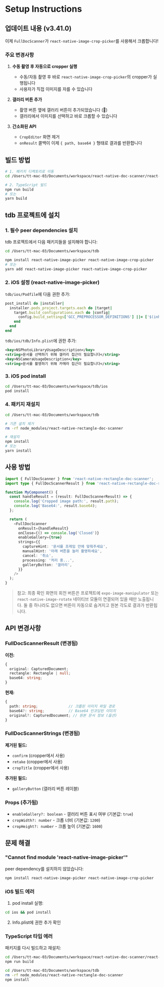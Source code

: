 # Setup Instructions

## 업데이트 내용 (v3.41.0)

이제 `FullDocScanner`가 `react-native-image-crop-picker`를 사용해서 크롭합니다!

### 주요 변경사항

1. **수동 촬영 후 자동으로 cropper 실행**
   - 수동/자동 촬영 후 바로 `react-native-image-crop-picker`의 cropper가 실행됩니다
   - 사용자가 직접 이미지를 자를 수 있습니다

2. **갤러리 버튼 추가**
   - 촬영 버튼 옆에 갤러리 버튼이 추가되었습니다 (📁)
   - 갤러리에서 이미지를 선택하고 바로 크롭할 수 있습니다

3. **간소화된 API**
   - `CropEditor` 화면 제거
   - `onResult` 콜백이 이제 `{ path, base64 }` 형태로 결과를 반환합니다

## 빌드 방법

```bash
# 1. 패키지 디렉토리로 이동
cd /Users/tt-mac-03/Documents/workspace/react-native-doc-scanner/react-native-rectangle-doc-scanner

# 2. TypeScript 빌드
npm run build
# 또는
yarn build
```

## tdb 프로젝트에 설치

### 1. 필수 peer dependencies 설치

tdb 프로젝트에서 다음 패키지들을 설치해야 합니다:

```bash
cd /Users/tt-mac-03/Documents/workspace/tdb

npm install react-native-image-picker react-native-image-crop-picker
# 또는
yarn add react-native-image-picker react-native-image-crop-picker
```

### 2. iOS 설정 (react-native-image-picker)

`tdb/ios/Podfile`에 다음 권한 추가:

```ruby
post_install do |installer|
  installer.pods_project.targets.each do |target|
    target.build_configurations.each do |config|
      config.build_settings['GCC_PREPROCESSOR_DEFINITIONS'] ||= ['$(inherited)']
    end
  end
end
```

`tdb/ios/tdb/Info.plist`에 권한 추가:

```xml
<key>NSPhotoLibraryUsageDescription</key>
<string>문서를 선택하기 위해 갤러리 접근이 필요합니다</string>
<key>NSCameraUsageDescription</key>
<string>문서를 촬영하기 위해 카메라 접근이 필요합니다</string>
```

### 3. iOS pod install

```bash
cd /Users/tt-mac-03/Documents/workspace/tdb/ios
pod install
```

### 4. 패키지 재설치

```bash
cd /Users/tt-mac-03/Documents/workspace/tdb

# 기존 설치 제거
rm -rf node_modules/react-native-rectangle-doc-scanner

# 재설치
npm install
# 또는
yarn install
```

## 사용 방법

```typescript
import { FullDocScanner } from 'react-native-rectangle-doc-scanner';
import type { FullDocScannerResult } from 'react-native-rectangle-doc-scanner';

function MyComponent() {
  const handleResult = (result: FullDocScannerResult) => {
    console.log('Cropped image path:', result.path);
    console.log('Base64:', result.base64);
  };

  return (
    <FullDocScanner
      onResult={handleResult}
      onClose={() => console.log('Closed')}
      enableGallery={true}
      strings={{
        captureHint: '문서를 프레임 안에 맞춰주세요',
        manualHint: '아래 버튼을 눌러 촬영하세요',
        cancel: '취소',
        processing: '처리 중...',
        galleryButton: '갤러리',
      }}
    />
  );
}
```

> 참고: 최종 확인 화면의 회전 버튼은 프로젝트에 `expo-image-manipulator` 또는 `react-native-image-rotate` 네이티브 모듈이 연결되어 있을 때만 노출됩니다. 둘 중 하나라도 없으면 버튼이 자동으로 숨겨지고 원본 각도로 결과가 반환됩니다.

## API 변경사항

### FullDocScannerResult (변경됨)

**이전:**
```typescript
{
  original: CapturedDocument;
  rectangle: Rectangle | null;
  base64: string;
}
```

**현재:**
```typescript
{
  path: string;              // 크롭된 이미지 파일 경로
  base64?: string;           // Base64 인코딩된 이미지
  original?: CapturedDocument; // 원본 문서 정보 (옵션)
}
```

### FullDocScannerStrings (변경됨)

**제거된 필드:**
- `confirm` (cropper에서 사용)
- `retake` (cropper에서 사용)
- `cropTitle` (cropper에서 사용)

**추가된 필드:**
- `galleryButton` (갤러리 버튼 레이블)

### Props (추가됨)

- `enableGallery?: boolean` - 갤러리 버튼 표시 여부 (기본값: `true`)
- `cropWidth?: number` - 크롭 너비 (기본값: `1200`)
- `cropHeight?: number` - 크롭 높이 (기본값: `1600`)

## 문제 해결

### "Cannot find module 'react-native-image-picker'"

peer dependency를 설치하지 않았습니다:
```bash
npm install react-native-image-picker react-native-image-crop-picker
```

### iOS 빌드 에러

1. pod install 실행:
```bash
cd ios && pod install
```

2. Info.plist에 권한 추가 확인

### TypeScript 타입 에러

패키지를 다시 빌드하고 재설치:
```bash
cd /Users/tt-mac-03/Documents/workspace/react-native-doc-scanner/react-native-rectangle-doc-scanner
npm run build

cd /Users/tt-mac-03/Documents/workspace/tdb
rm -rf node_modules/react-native-rectangle-doc-scanner
npm install
```

